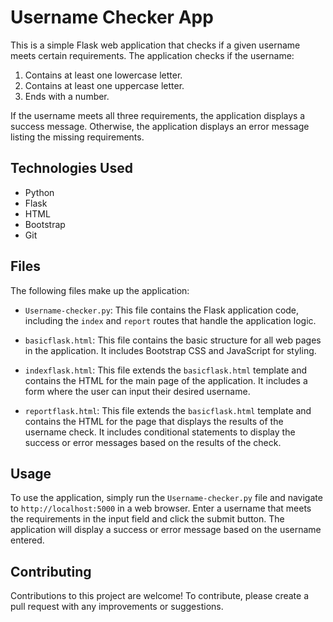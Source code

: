 
# Username Checker App

This is a simple Flask web application that checks if a given username meets certain requirements. The application checks if the username:

1. Contains at least one lowercase letter.
2. Contains at least one uppercase letter.
3. Ends with a number.

If the username meets all three requirements, the application displays a success message. Otherwise, the application displays an error message listing the missing requirements.

## Technologies Used

- Python
- Flask
- HTML
- Bootstrap
- Git

## Files

The following files make up the application:

- `Username-checker.py`: This file contains the Flask application code, including the `index` and `report` routes that handle the application logic.

- `basicflask.html`: This file contains the basic structure for all web pages in the application. It includes Bootstrap CSS and JavaScript for styling.

- `indexflask.html`: This file extends the `basicflask.html` template and contains the HTML for the main page of the application. It includes a form where the user can input their desired username.

- `reportflask.html`: This file extends the `basicflask.html` template and contains the HTML for the page that displays the results of the username check. It includes conditional statements to display the success or error messages based on the results of the check.

## Usage

To use the application, simply run the `Username-checker.py` file and navigate to `http://localhost:5000` in a web browser. Enter a username that meets the requirements in the input field and click the submit button. The application will display a success or error message based on the username entered.

## Contributing

Contributions to this project are welcome! To contribute, please create a pull request with any improvements or suggestions.
